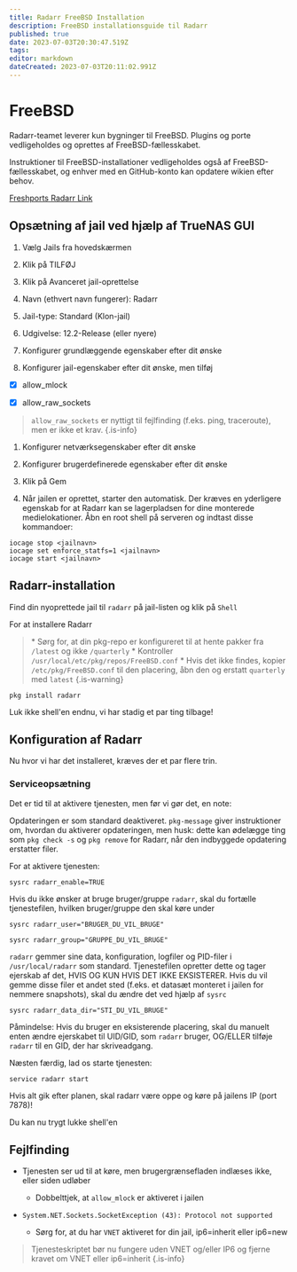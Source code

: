 ```yaml
---
title: Radarr FreeBSD Installation
description: FreeBSD installationsguide til Radarr
published: true
date: 2023-07-03T20:30:47.519Z
tags: 
editor: markdown
dateCreated: 2023-07-03T20:11:02.991Z
---
```


# FreeBSD

Radarr-teamet leverer kun bygninger til FreeBSD. Plugins og porte vedligeholdes og oprettes af FreeBSD-fællesskabet.

Instruktioner til FreeBSD-installationer vedligeholdes også af FreeBSD-fællesskabet, og enhver med en GitHub-konto kan opdatere wikien efter behov.

[Freshports Radarr Link](https://www.freshports.org/net-p2p/radarr/)

## Opsætning af jail ved hjælp af TrueNAS GUI

1. Vælg Jails fra hovedskærmen

1. Klik på TILFØJ

1. Klik på Avanceret jail-oprettelse

1. Navn (ethvert navn fungerer): Radarr

1. Jail-type: Standard (Klon-jail)

1. Udgivelse: 12.2-Release (eller nyere)

1. Konfigurer grundlæggende egenskaber efter dit ønske

1. Konfigurer jail-egenskaber efter dit ønske, men tilføj

- [x] allow_mlock

- [x] allow_raw_sockets

> `allow_raw_sockets` er nyttigt til fejlfinding (f.eks. ping, traceroute), men er ikke et krav. {.is-info}

1. Konfigurer netværksegenskaber efter dit ønske

1. Konfigurer brugerdefinerede egenskaber efter dit ønske

1. Klik på Gem

1. Når jailen er oprettet, starter den automatisk. Der kræves en yderligere egenskab for at Radarr kan se lagerpladsen for dine monterede medielokationer. Åbn en root shell på serveren og indtast disse kommandoer:

```shell
iocage stop <jailnavn>
iocage set enforce_statfs=1 <jailnavn>
iocage start <jailnavn>
```

## Radarr-installation

Find din nyoprettede jail til `radarr` på jail-listen og klik på `Shell`

For at installere Radarr

> \* Sørg for, at din pkg-repo er konfigureret til at hente pakker fra `/latest` og ikke `/quarterly`
> \* Kontroller `/usr/local/etc/pkg/repos/FreeBSD.conf`
> \* Hvis det ikke findes, kopier `/etc/pkg/FreeBSD.conf` til den placering, åbn den og erstatt `quarterly` med `latest`
{.is-warning}

```shell
pkg install radarr
```

Luk ikke shell'en endnu, vi har stadig et par ting tilbage!

## Konfiguration af Radarr

Nu hvor vi har det installeret, kræves der et par flere trin.

### Serviceopsætning

Det er tid til at aktivere tjenesten, men før vi gør det, en note:

Opdateringen er som standard deaktiveret. `pkg-message` giver instruktioner om, hvordan du aktiverer opdateringen, men husk: dette kan ødelægge ting som `pkg check -s` og `pkg remove` for Radarr, når den indbyggede opdatering erstatter filer.

For at aktivere tjenesten:

```shell
sysrc radarr_enable=TRUE
```

Hvis du ikke ønsker at bruge bruger/gruppe `radarr`, skal du fortælle tjenestefilen, hvilken bruger/gruppe den skal køre under

```shell
sysrc radarr_user="BRUGER_DU_VIL_BRUGE"
```

```shell
sysrc radarr_group="GRUPPE_DU_VIL_BRUGE"
```

`radarr` gemmer sine data, konfiguration, logfiler og PID-filer i `/usr/local/radarr` som standard. Tjenestefilen opretter dette og tager ejerskab af det, HVIS OG KUN HVIS DET IKKE EKSISTERER. Hvis du vil gemme disse filer et andet sted (f.eks. et datasæt monteret i jailen for nemmere snapshots), skal du ændre det ved hjælp af `sysrc`

```shell
sysrc radarr_data_dir="STI_DU_VIL_BRUGE"
```

Påmindelse: Hvis du bruger en eksisterende placering, skal du manuelt enten ændre ejerskabet til UID/GID, som `radarr` bruger, OG/ELLER tilføje `radarr` til en GID, der har skriveadgang.

Næsten færdig, lad os starte tjenesten:

```shell
service radarr start
```

Hvis alt gik efter planen, skal radarr være oppe og køre på jailens IP (port 7878)!

Du kan nu trygt lukke shell'en

## Fejlfinding

- Tjenesten ser ud til at køre, men brugergrænsefladen indlæses ikke, eller siden udløber
  - Dobbelttjek, at `allow_mlock` er aktiveret i jailen
  
- `System.NET.Sockets.SocketException (43): Protocol not supported`
  - Sørg for, at du har `VNET` aktiveret for din jail, ip6=inherit eller ip6=new

> Tjenesteskriptet bør nu fungere uden VNET og/eller IP6 og fjerne kravet om VNET eller ip6=inherit
{.is-info}